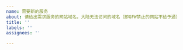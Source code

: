 ```yaml
---
name: 需要新的服务
about: 请给出需求服务的网站域名，大陆无法访问的域名（即GFW禁止的网站不给予通）
title: ''
labels: ''
assignees: ''

---
```



